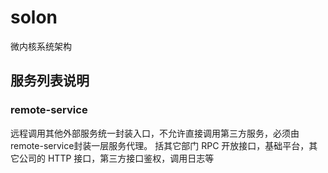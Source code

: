 # solon
微内核系统架构

## 服务列表说明
### remote-service
远程调用其他外部服务统一封装入口，不允许直接调用第三方服务，必须由
remote-service封装一层服务代理。
括其它部门 RPC 开放接口，基础平台，其它公司的 HTTP 接口，第三方接口鉴权，调用日志等